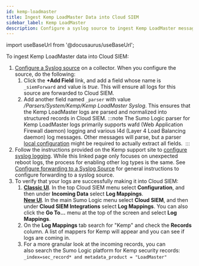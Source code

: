 ```yaml
---
id: kemp-loadmaster
title: Ingest Kemp LoadMaster Data into Cloud SIEM
sidebar_label: Kemp LoadMaster
description: Configure a syslog source to ingest Kemp LoadMaster messages to be parsed by Cloud SIEM’s system parser for Kemp LoadMaster.
---
```


import useBaseUrl from '@docusaurus/useBaseUrl';

To ingest Kemp LoadMaster data into Cloud SIEM:
1. [Configure a Syslog source](/docs/send-data/installed-collectors/sources/syslog-source/#configure-a-syslog-source) on a collector. When you configure the source, do the following:
    1. Click the **+Add Field** link, and add a field whose name is `_siemForward` and value is *true*. This will ensure all logs for this source are forwarded to Cloud SIEM.
    1. Add another field named `_parser` with value */Parsers/System/Kemp/Kemp LoadMaster Syslog*. This ensures that the Kemp LoadMaster logs are parsed and normalized into structured records in Cloud SIEM.
       :::note
       The Sumo Logic parser for Kemp LoadMaster logs primarily supports wafd (Web Application Firewall daemon) logging and various l4d (Layer 4 Load Balancing daemon) log messages. Other messages will parse, but a parser [local configuration](/docs/cse/schema/parser-editor/) might be required to actually extract all fields. 
       :::
1. Follow the instructions provided on the Kemp support site to [configure syslog logging](https://support.kemptechnologies.com/hc/en-us/articles/216491943-How-to-configure-the-LoadMaster-to-send-unexpected-reboot-event-logs-to-a-Syslog-Server). While this linked page only focuses on unexpected reboot logs, the process for enabling other log types is the same. See [Configure forwarding to a Syslog Source](/docs/send-data/installed-collectors/sources/syslog-source/#configure-forwarding-to-a-syslogsource) for general instructions to configure forwarding to a syslog source.
1. To verify that your logs are successfully making it into Cloud SIEM:
    1. [**Classic UI**](/docs/get-started/sumo-logic-ui-classic). In the top Cloud SIEM menu select **Configuration**, and then under **Incoming Data** select **Log Mappings**. <br/>[**New UI**](/docs/get-started/sumo-logic-ui). In the main Sumo Logic menu select **Cloud SIEM**, and then under **Cloud SIEM Integrations** select **Log Mappings**. You can also click the **Go To...** menu at the top of the screen and select **Log Mappings**.  
    1. On the **Log Mappings** tab search for "Kemp" and check the **Records** column. A list of mappers for Kemp will appear and you can see if logs are coming in. 
    1. For a more granular look at the incoming records, you can also search the Sumo Logic platform for Kemp security records:<br/>`_index=sec_record* and metadata_product = "LoadMaster"`